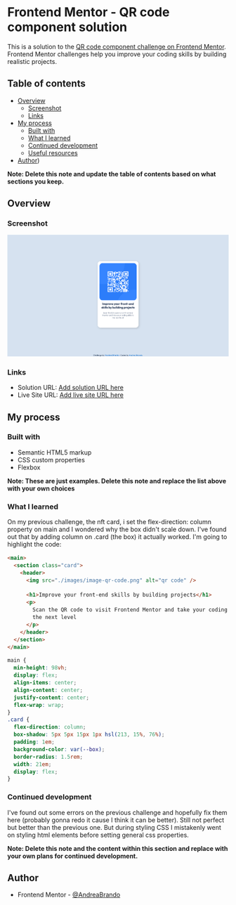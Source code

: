 # Frontend Mentor - QR code component solution

This is a solution to the [QR code component challenge on Frontend Mentor](https://www.frontendmentor.io/challenges/qr-code-component-iux_sIO_H). Frontend Mentor challenges help you improve your coding skills by building realistic projects.

## Table of contents

- [Overview](#overview)
  - [Screenshot](#screenshot)
  - [Links](#links)
- [My process](#my-process)
  - [Built with](#built-with)
  - [What I learned](#what-i-learned)
  - [Continued development](#continued-development)
  - [Useful resources](#useful-resources)
- [Author](#author))

**Note: Delete this note and update the table of contents based on what sections you keep.**

## Overview

### Screenshot

![](Screenshot%202022-03-17%20at%2017-04-33%20Frontend%20Mentor%20QR%20code%20component.png)

### Links

- Solution URL: [Add solution URL here](https://your-solution-url.com)
- Live Site URL: [Add live site URL here](https://admiring-goodall-0b3d26.netlify.app/)

## My process

### Built with

- Semantic HTML5 markup
- CSS custom properties
- Flexbox

**Note: These are just examples. Delete this note and replace the list above with your own choices**

### What I learned

On my previous challenge, the nft card, i set the flex-direction: column property on main and I wondered why the box didn't scale down. I've found out that by adding column on .card (the box) it actually worked. I'm going to highlight the code:

```html
<main>
  <section class="card">
    <header>
      <img src="./images/image-qr-code.png" alt="qr code" />

      <h1>Improve your front-end skills by building projects</h1>
      <p>
        Scan the QR code to visit Frontend Mentor and take your coding skills to
        the next level
      </p>
    </header>
  </section>
</main>
```

```css
main {
  min-height: 98vh;
  display: flex;
  align-items: center;
  align-content: center;
  justify-content: center;
  flex-wrap: wrap;
}
.card {
  flex-direction: column;
  box-shadow: 5px 5px 15px 1px hsl(213, 15%, 76%);
  padding: 1em;
  background-color: var(--box);
  border-radius: 1.5rem;
  width: 21em;
  display: flex;
}
```

### Continued development

I've found out some errors on the previous challenge and hopefully fix them here (probably gonna redo it cause I think it can be better). Still not perfect but better than the previous one. But during styling CSS I mistakenly went on styling html elements before setting general css properties.

**Note: Delete this note and the content within this section and replace with your own plans for continued development.**

## Author

- Frontend Mentor - [@AndreaBrando](https://www.frontendmentor.io/profile/AndreaBrando)
